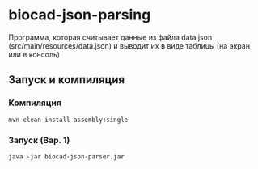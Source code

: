 # biocad-json-parsing
Программа, которая считывает данные из файла data.json (src/main/resources/data.json) и выводит их в виде таблицы (на экран или в консоль)

## Запуск и компиляция
###  Компиляция
```
mvn clean install assembly:single
```

### Запуск (Вар. 1)
```
java -jar biocad-json-parser.jar
```
